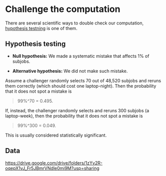 
# Challenge the computation

There are several scientific ways to double check our computation,
[hypothesis testning](#-Hypothesis-testing) is one of them.

## Hypothesis testing

* **Null hypothesis:**
  We made a systematic mistake that affects 1% of subjobs.

* **Alternative hypothesis:**
  We did not make such mistake.

Assume a challenger randomly selects 70 out of 48,520 subjobs
and reruns them correctly (which should cost one laptop-night).
Then the probability that it does not spot a mistake is
> 99%^70 = 0.495.

If, instead, the challenger randomly selects
and reruns 300 subjobs (a laptop-week),
then the probability that it does not spot a mistake is
> 99%^300 = 0.049.

This is usually considered statistically significant.

## Data

https://drive.google.com/drive/folders/1zYv2R-oqepX1vJ_Fr5JBmrVNdle0mi9M?usp=sharing
